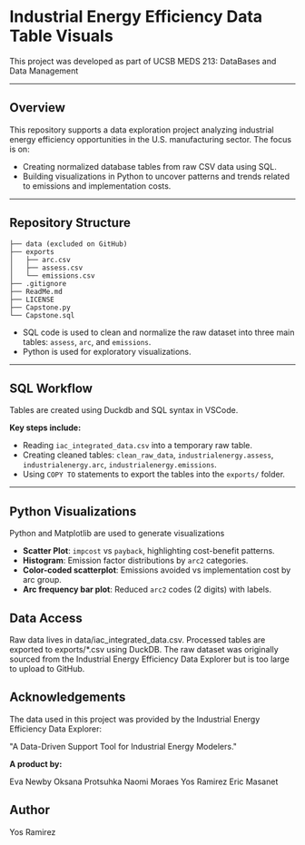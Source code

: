# Industrial Energy Efficiency Data Table Visuals

This project was developed as part of UCSB MEDS 213: DataBases and Data Management

---

## Overview

This repository supports a data exploration project analyzing industrial energy efficiency opportunities in the U.S. manufacturing sector. The focus is on:
- Creating normalized database tables from raw CSV data using SQL.
- Building visualizations in Python to uncover patterns and trends related to emissions and implementation costs.

---

## Repository Structure

```
├── data (excluded on GitHub)
├── exports
│   ├── arc.csv
│   ├── assess.csv
│   └── emissions.csv
├── .gitignore
├── ReadMe.md
├── LICENSE
├── Capstone.py
└── Capstone.sql
```


- SQL code is used to clean and normalize the raw dataset into three main tables: `assess`, `arc`, and `emissions`.
- Python is used for exploratory visualizations.

---

## SQL Workflow

Tables are created using Duckdb and SQL syntax in VSCode. 

**Key steps include:**
- Reading `iac_integrated_data.csv` into a temporary raw table.
- Creating cleaned tables: `clean_raw_data`, `industrialenergy.assess`, `industrialenergy.arc`, `industrialenergy.emissions`.
- Using `COPY TO` statements to export the tables into the `exports/` folder.

---

## Python Visualizations

Python and Matplotlib are used to generate visualizations

- **Scatter Plot**: `impcost` vs `payback`, highlighting cost-benefit patterns.
- **Histogram**: Emission factor distributions by `arc2` categories.
- **Color-coded scatterplot**: Emissions avoided vs implementation cost by arc group.
- **Arc frequency bar plot**: Reduced `arc2` codes (2 digits) with labels.

## Data Access

Raw data lives in data/iac_integrated_data.csv.
Processed tables are exported to exports/*.csv using DuckDB.
The raw dataset was originally sourced from the Industrial Energy Efficiency Data Explorer  but is too large to upload to GitHub.

## Acknowledgements

The data used in this project was provided by the Industrial Energy Efficiency Data Explorer:

"A Data-Driven Support Tool for Industrial Energy Modelers."

**A product by:**

Eva Newby
Oksana Protsuhka
Naomi Moraes
Yos Ramirez
Eric Masanet

## Author

Yos Ramirez


 
